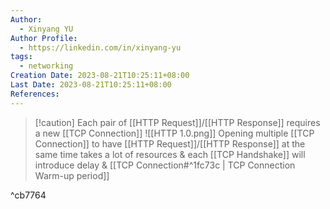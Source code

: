 ```yaml
---
Author:
  - Xinyang YU
Author Profile:
  - https://linkedin.com/in/xinyang-yu
tags:
  - networking
Creation Date: 2023-08-21T10:25:11+08:00
Last Date: 2023-08-21T10:25:11+08:00
References:
---
```

>[!caution] Each pair of [[HTTP Request]]/[[HTTP Response]] requires a new [[TCP Connection]]
>![[HTTP 1.0.png]]
>Opening multiple [[TCP Connection]] to have [[HTTP Request]]/[[HTTP Response]] at the same time takes a lot of resources & each [[TCP Handshake]] will introduce delay & [[TCP Connection#^1fc73c | TCP Connection Warm-up period]]

^cb7764
